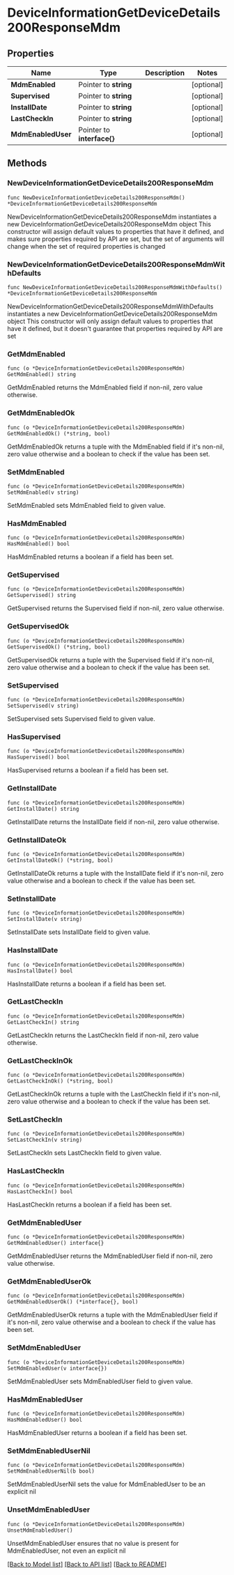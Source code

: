 # DeviceInformationGetDeviceDetails200ResponseMdm

## Properties

Name | Type | Description | Notes
------------ | ------------- | ------------- | -------------
**MdmEnabled** | Pointer to **string** |  | [optional] 
**Supervised** | Pointer to **string** |  | [optional] 
**InstallDate** | Pointer to **string** |  | [optional] 
**LastCheckIn** | Pointer to **string** |  | [optional] 
**MdmEnabledUser** | Pointer to **interface{}** |  | [optional] 

## Methods

### NewDeviceInformationGetDeviceDetails200ResponseMdm

`func NewDeviceInformationGetDeviceDetails200ResponseMdm() *DeviceInformationGetDeviceDetails200ResponseMdm`

NewDeviceInformationGetDeviceDetails200ResponseMdm instantiates a new DeviceInformationGetDeviceDetails200ResponseMdm object
This constructor will assign default values to properties that have it defined,
and makes sure properties required by API are set, but the set of arguments
will change when the set of required properties is changed

### NewDeviceInformationGetDeviceDetails200ResponseMdmWithDefaults

`func NewDeviceInformationGetDeviceDetails200ResponseMdmWithDefaults() *DeviceInformationGetDeviceDetails200ResponseMdm`

NewDeviceInformationGetDeviceDetails200ResponseMdmWithDefaults instantiates a new DeviceInformationGetDeviceDetails200ResponseMdm object
This constructor will only assign default values to properties that have it defined,
but it doesn't guarantee that properties required by API are set

### GetMdmEnabled

`func (o *DeviceInformationGetDeviceDetails200ResponseMdm) GetMdmEnabled() string`

GetMdmEnabled returns the MdmEnabled field if non-nil, zero value otherwise.

### GetMdmEnabledOk

`func (o *DeviceInformationGetDeviceDetails200ResponseMdm) GetMdmEnabledOk() (*string, bool)`

GetMdmEnabledOk returns a tuple with the MdmEnabled field if it's non-nil, zero value otherwise
and a boolean to check if the value has been set.

### SetMdmEnabled

`func (o *DeviceInformationGetDeviceDetails200ResponseMdm) SetMdmEnabled(v string)`

SetMdmEnabled sets MdmEnabled field to given value.

### HasMdmEnabled

`func (o *DeviceInformationGetDeviceDetails200ResponseMdm) HasMdmEnabled() bool`

HasMdmEnabled returns a boolean if a field has been set.

### GetSupervised

`func (o *DeviceInformationGetDeviceDetails200ResponseMdm) GetSupervised() string`

GetSupervised returns the Supervised field if non-nil, zero value otherwise.

### GetSupervisedOk

`func (o *DeviceInformationGetDeviceDetails200ResponseMdm) GetSupervisedOk() (*string, bool)`

GetSupervisedOk returns a tuple with the Supervised field if it's non-nil, zero value otherwise
and a boolean to check if the value has been set.

### SetSupervised

`func (o *DeviceInformationGetDeviceDetails200ResponseMdm) SetSupervised(v string)`

SetSupervised sets Supervised field to given value.

### HasSupervised

`func (o *DeviceInformationGetDeviceDetails200ResponseMdm) HasSupervised() bool`

HasSupervised returns a boolean if a field has been set.

### GetInstallDate

`func (o *DeviceInformationGetDeviceDetails200ResponseMdm) GetInstallDate() string`

GetInstallDate returns the InstallDate field if non-nil, zero value otherwise.

### GetInstallDateOk

`func (o *DeviceInformationGetDeviceDetails200ResponseMdm) GetInstallDateOk() (*string, bool)`

GetInstallDateOk returns a tuple with the InstallDate field if it's non-nil, zero value otherwise
and a boolean to check if the value has been set.

### SetInstallDate

`func (o *DeviceInformationGetDeviceDetails200ResponseMdm) SetInstallDate(v string)`

SetInstallDate sets InstallDate field to given value.

### HasInstallDate

`func (o *DeviceInformationGetDeviceDetails200ResponseMdm) HasInstallDate() bool`

HasInstallDate returns a boolean if a field has been set.

### GetLastCheckIn

`func (o *DeviceInformationGetDeviceDetails200ResponseMdm) GetLastCheckIn() string`

GetLastCheckIn returns the LastCheckIn field if non-nil, zero value otherwise.

### GetLastCheckInOk

`func (o *DeviceInformationGetDeviceDetails200ResponseMdm) GetLastCheckInOk() (*string, bool)`

GetLastCheckInOk returns a tuple with the LastCheckIn field if it's non-nil, zero value otherwise
and a boolean to check if the value has been set.

### SetLastCheckIn

`func (o *DeviceInformationGetDeviceDetails200ResponseMdm) SetLastCheckIn(v string)`

SetLastCheckIn sets LastCheckIn field to given value.

### HasLastCheckIn

`func (o *DeviceInformationGetDeviceDetails200ResponseMdm) HasLastCheckIn() bool`

HasLastCheckIn returns a boolean if a field has been set.

### GetMdmEnabledUser

`func (o *DeviceInformationGetDeviceDetails200ResponseMdm) GetMdmEnabledUser() interface{}`

GetMdmEnabledUser returns the MdmEnabledUser field if non-nil, zero value otherwise.

### GetMdmEnabledUserOk

`func (o *DeviceInformationGetDeviceDetails200ResponseMdm) GetMdmEnabledUserOk() (*interface{}, bool)`

GetMdmEnabledUserOk returns a tuple with the MdmEnabledUser field if it's non-nil, zero value otherwise
and a boolean to check if the value has been set.

### SetMdmEnabledUser

`func (o *DeviceInformationGetDeviceDetails200ResponseMdm) SetMdmEnabledUser(v interface{})`

SetMdmEnabledUser sets MdmEnabledUser field to given value.

### HasMdmEnabledUser

`func (o *DeviceInformationGetDeviceDetails200ResponseMdm) HasMdmEnabledUser() bool`

HasMdmEnabledUser returns a boolean if a field has been set.

### SetMdmEnabledUserNil

`func (o *DeviceInformationGetDeviceDetails200ResponseMdm) SetMdmEnabledUserNil(b bool)`

 SetMdmEnabledUserNil sets the value for MdmEnabledUser to be an explicit nil

### UnsetMdmEnabledUser
`func (o *DeviceInformationGetDeviceDetails200ResponseMdm) UnsetMdmEnabledUser()`

UnsetMdmEnabledUser ensures that no value is present for MdmEnabledUser, not even an explicit nil

[[Back to Model list]](../README.md#documentation-for-models) [[Back to API list]](../README.md#documentation-for-api-endpoints) [[Back to README]](../README.md)


